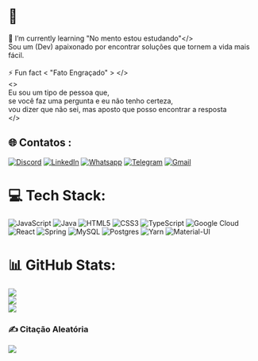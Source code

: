 # 💫
🌱 I’m currently learning <pt-BR> "No mento estou estudando"</><br>Sou um (Dev) apaixonado por encontrar soluções que tornem a vida mais fácil.<br><br>⚡ Fun fact <pt-BR> < "Fato Engraçado" > </> <br><><br>     Eu sou um tipo de pessoa que, <br>     se você faz uma pergunta e eu não tenho certeza, <br>     vou dizer que não sei, mas aposto que posso encontrar a resposta <br></>


## 🌐 Contatos :
[![Discord](https://img.shields.io/badge/Discord-%237289DA.svg?logo=discord&logoColor=white)](https://discord.gg/FernandoAzevedo#8268)
[![LinkedIn](https://img.shields.io/badge/LinkedIn-%230077B5.svg?logo=linkedin&logoColor=white)](https://linkedin.com/in/https://www.linkedin.com/in/fernandodazevedo)
[![Whatsapp](https://img.shields.io/badge/WhatsApp-25D366?style=flat-square&logo=whatsapp&logoColor=white)](https://wa.me/5511983078800)
[![Telegram](https://img.shields.io/badge/Telegram-2CA5E0?style=flat-square&logo=telegram&logoColor=white)](https://web.telegram.org/k/#@FernandoAzevedo)
[![Gmail](https://img.shields.io/badge/Gmail-D14836?style=flat-square&logo=gmail&logoColor=white)](fernandodelgadoazevedo@gmail.com)





# 💻 Tech Stack:
![JavaScript](https://img.shields.io/badge/javascript-%23323330.svg?style=flat-square&logo=javascript&logoColor=%23F7DF1E) ![Java](https://img.shields.io/badge/java-%23ED8B00.svg?style=flat-square&logo=java&logoColor=white) ![HTML5](https://img.shields.io/badge/html5-%23E34F26.svg?style=flat-square&logo=html5&logoColor=white) ![CSS3](https://img.shields.io/badge/css3-%231572B6.svg?style=flat-square&logo=css3&logoColor=white) ![TypeScript](https://img.shields.io/badge/typescript-%23007ACC.svg?style=flat-square&logo=typescript&logoColor=white) ![Google Cloud](https://img.shields.io/badge/Google%20Cloud-%234285F4.svg?style=flat-square&logo=google-cloud&logoColor=white) ![React](https://img.shields.io/badge/react-%2320232a.svg?style=flat-square&logo=react&logoColor=%2361DAFB) ![Spring](https://img.shields.io/badge/spring-%236DB33F.svg?style=flat-square&logo=spring&logoColor=white) ![MySQL](https://img.shields.io/badge/mysql-%2300f.svg?style=flat-square&logo=mysql&logoColor=white) ![Postgres](https://img.shields.io/badge/postgres-%23316192.svg?style=flat-square&logo=postgresql&logoColor=white) ![Yarn](https://img.shields.io/badge/yarn-%232C8EBB.svg?style=flat-square&logo=yarn&logoColor=white)
![Material-UI](https://img.shields.io/badge/Material--UI-0081CB?style=flat-square&logo=material-ui&logoColor=white)
# 📊 GitHub Stats:
![](https://github-readme-stats.vercel.app/api?username=fernandodelgadoazevedo&theme=darcula&hide_border=true&include_all_commits=true&count_private=false)<br/>
![](https://github-readme-streak-stats.herokuapp.com/?user=fernandodelgadoazevedo&theme=darcula&hide_border=true)<br/>
![](https://github-readme-stats.vercel.app/api/top-langs/?username=fernandodelgadoazevedo&theme=darcula&hide_border=true&include_all_commits=true&count_private=false&layout=compact)

### ✍️ Citação Aleatória
![](https://quotes-github-readme.vercel.app/api?type=horizontal&theme=merko)
